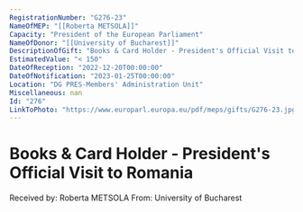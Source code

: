 ```yaml
---
RegistrationNumber: "G276-23"
NameOfMEP: "[[Roberta METSOLA]]"
Capacity: "President of the European Parliament"
NameOfDonor: "[[University of Bucharest]]"
DescriptionOfGift: "Books & Card Holder - President's Official Visit to Romania"
EstimatedValue: "< 150"
DateOfReception: "2022-12-20T00:00:00"
DateOfNotification: "2023-01-25T00:00:00"
Location: "DG PRES-Members' Administration Unit"
Miscellaneous: nan
Id: "276"
LinkToPhoto: "https://www.europarl.europa.eu/pdf/meps/gifts/G276-23.jpg#"
---
```


# Books & Card Holder - President's Official Visit to Romania

Received by: Roberta METSOLA
From: University of Bucharest
